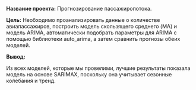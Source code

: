 **Название проекта:** Прогнозирование пассажиропотока.

**Цель:** Необходимо проанализировать данные о количестве авиапассажиров, построить модель скользящего среднего (MA) и модель ARIMA, автоматически подобрать параметры для ARIMA с помощью библиотеки auto_arima, а затем сравнить прогнозы обеих моделей.

**Вывод:**

Из всех моделей, которые мы провелими, лучшие результаты показала модель на основе SARIMAX, поскольку она учитывает сезонные колебания и тренд.
